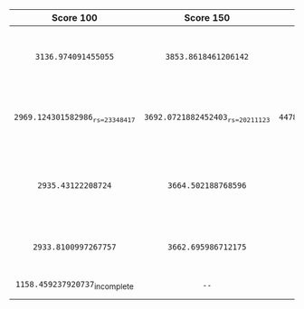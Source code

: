 | Score 100 | Score 150 | Score 200 | Method | Editor | Branch Name |
| :----: | :----: | :----: | :----: | :----: | :----: |
| `3136.974091455055` | `3853.8618461206142` | `4539.8307434069775` | Modified (Greedier) Greedy on Profit <sub>time k</sub> / Duration | Tom | python-greedy-dp |
| `2969.124301582986`<sub>`rs=23348417`</sub> | `3692.0721882452403`<sub>`rs=20211123`</sub> | `4478.0987016179415`<sub>`rs=79498651`</sub> | SA on Profit <sub>time k</sub> / Duration with decay rate | Fred | python-greedy-SA |
| `2935.43122208724` | `3664.502188768596` | `4458.473821710208` | Deterministic Greedy on Profit <sub>time k</sub> / Duration with decay rate | Fred | python-greedy-value/time-decay |
| `2933.8100997267757` | `3662.695986712175` | `4456.916000586502` | Deterministic Greedy on Profit <sub>time k</sub> / Duration | Fred | python-greedy-value/timestamp |
| `1158.459237920737`<sub>incomplete</sub> | `--` | `--` | DFS Brutal Force | Fred | python-brutal_force-dfs |

